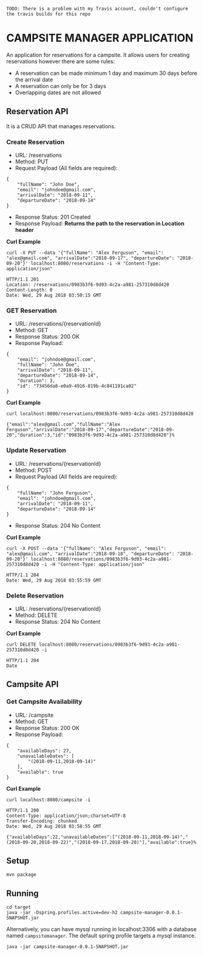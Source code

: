 ```
TODO: There is a problem with my Travis account, couldn't configure the travis builds for this repo
```

# CAMPSITE MANAGER APPLICATION
An application for reservations for a campsite. It allows users for creating reservations however there are some rules:
* A reservation can be made minimum 1 day and maximum 30 days before the arrival date
* A reservation can only be for 3 days
* Overlapping dates are not allowed

## Reservation API
It is a CRUD API that manages reservations.

### Create Reservation
* URL: /reservations
* Method: PUT
* Request Payload (All fields are required):
```
{
	"fullName": "John Doe",
	"email": "johndoe@gmail.com",
	"arrivalDate": "2018-09-11",
	"departureDate": "2018-09-14"
}
```
* Response Status: 201 Created
* Response Payload: **Returns the path to the reservation in Location header**

**Curl Example**
```
curl -X PUT --data '{"fullName": "Alex Ferguson", "email": "alex@gmail.com", "arrivalDate":"2018-09-17", "departureDate": "2018-09-20"}' localhost:8080/reservations -i -H "Content-Type: application/json"
```
```
HTTP/1.1 201
Location: /reservations/0983b3f6-9d93-4c2a-a981-257310d8d420
Content-Length: 0
Date: Wed, 29 Aug 2018 03:50:15 GMT
```

### GET Reservation
* URL: /reservations/{reservationId}
* Method: GET
* Response Status: 200 OK
* Response Payload:
```
{
    "email": "johndoe@gmail.com",
    "fullName": "John Doe",
    "arrivalDate": "2018-09-11",
    "departureDate": "2018-09-14",
    "duration": 3,
    "id": "73456da8-e0a9-4916-819b-4c841191ca02"
}
```

**Curl Example**
```
curl localhost:8080/reservations/0983b3f6-9d93-4c2a-a981-257310d8d420
```
```
{"email":"alex@gmail.com","fullName":"Alex Ferguson","arrivalDate":"2018-09-17","departureDate":"2018-09-20","duration":3,"id":"0983b3f6-9d93-4c2a-a981-257310d8d420"}%
```

### Update Reservation
* URL: /reservations/{reservationId}
* Method: POST
* Request Payload (All fields are required):
```
{
	"fullName": "John Ferguson",
	"email": "johndoe@gmail.com",
	"arrivalDate": "2018-09-11",
	"departureDate": "2018-09-14"
}
```
* Response Status: 204 No Content

**Curl Example**
```
curl -X POST --data '{"fullName": "Alex Ferguson", "email": "alex@gmail.com", "arrivalDate":"2018-09-18", "departureDate": "2018-09-20"}' localhost:8080/reservations/0983b3f6-9d93-4c2a-a981-257310d8d420 -i -H "Content-Type: application/json"

```
```
HTTP/1.1 204
Date: Wed, 29 Aug 2018 03:55:59 GMT
```

### Delete Reservation
* URL: /reservations/{reservationId}
* Method: DELETE
* Response Status: 204 No Content

**Curl Example**
```
curl DELETE localhost:8080/reservations/0983b3f6-9d93-4c2a-a981-257310d8d420 -i

```
```
HTTP/1.1 204
Date
```

## Campsite API

### Get Campsite Availability
* URL: /campsite
* Method: GET
* Response Status: 200 OK
* Response Payload:
```
{
    "availableDays": 27,
    "unavailableDates": [
        "(2018-09-11,2018-09-14)"
    ],
    "available": true
}
```

**Curl Example**
```
curl localhost:8080/campsite -i
```
```
HTTP/1.1 200
Content-Type: application/json;charset=UTF-8
Transfer-Encoding: chunked
Date: Wed, 29 Aug 2018 03:58:55 GMT

{"availableDays":22,"unavailableDates":["(2018-09-11,2018-09-14)","(2018-09-20,2018-09-22)","(2018-09-17,2018-09-20)"],"available":true}%
```

## Setup
```
mvn package
```

## Running
```
cd target
java -jar -Dspring.profiles.active=dev-h2 campsite-manager-0.0.1-SNAPSHOT.jar
```

Alternatively, you can have mysql running in localhost:3306 with a database named `campsitemanager`. The default spring profile targets a mysql instance.
```
java -jar campsite-manager-0.0.1-SNAPSHOT.jar
```

